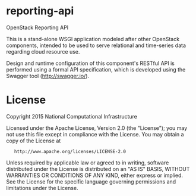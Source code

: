 # reporting-api
OpenStack Reporting API

This is a stand-alone WSGI application modeled after other OpenStack components, intended to be used to serve relational and time-series data regarding cloud resource use.

Design and runtime configuration of this component's RESTful API is performed using a formal API specification, which is developed using the Swagger tool (http://swagger.io/).

# License

Copyright 2015 National Computational Infrastructure

   Licensed under the Apache License, Version 2.0 (the "License");
   you may not use this file except in compliance with the License.
   You may obtain a copy of the License at

       http://www.apache.org/licenses/LICENSE-2.0

   Unless required by applicable law or agreed to in writing, software
   distributed under the License is distributed on an "AS IS" BASIS,
   WITHOUT WARRANTIES OR CONDITIONS OF ANY KIND, either express or implied.
   See the License for the specific language governing permissions and
   limitations under the License.
